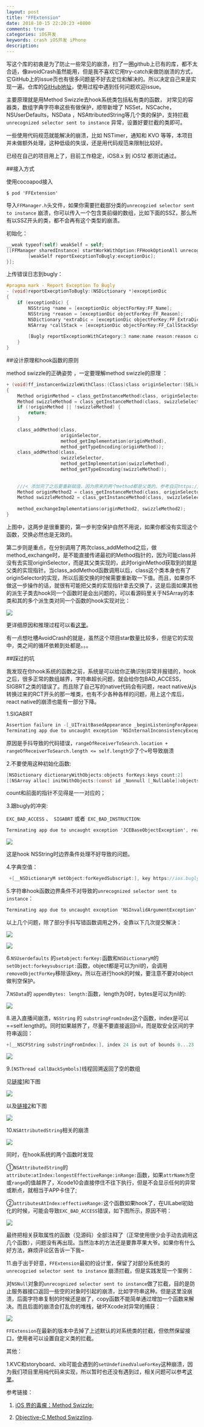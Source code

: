 ```yaml
---
layout: post
title: "FFExtension"
date: 2018-10-15 22:20:23 +0800
comments: true
categories: iOS开发 
keywords: crash iOS开发 iPhone 
description: 
---
```




写这个库的初衷是为了防止一些常见的崩溃，扫了一圈github上已有的库，都不太合适，像avoidCrash虽然能用，但是我不喜欢它用try-catch来做防崩溃的方式，它GitHub上的issue页也有很多问题是不好去定位和解决的。所以决定自己来是实现一遍。仓库的[GitHub地址](https://github.com/kobe1941/FFExtension)，使用过程中遇到任何问题欢迎issue。



主要原理就是用Method Swizzle去hook系统类包括私有类的函数， 对常见的容器类，数组字典字符串这些有做保护，顺带新增了 NSSet，NSCache，NSUserDefaults，NSData ，NSAttributedString等几个类的保护，支持拦截 `unrecognized selector sent to instance` 异常，设置好要拦截的类即可。

一些使用代码规范就能解决的崩溃，比如 NSTimer，通知和 KVO 等等，本项目并未做额外处理，这种低级的失误，还是用代码规范来限制比较好。

已经在自己的项目用上了，目前工作稳定，iOS8.x 到 iOS12 都测试通过。

<!--more-->



##接入方式

使用cocoapod接入

`$ pod 'FFExtension'`

导入`FFManager.h`头文件，如果你需要拦截部分类的`unrecogzied selector sent to instance` 崩溃，你可以传入一个包含类前缀的数组，比如下面的SSZ，那么所有以SSZ开头的类，都不会再有这个类型的崩溃。

初始化：

```objective-c
__weak typeof(self) weakSelf = self;
[[FFManager sharedInstance] startWorkWithOption:FFHookOptionAll unrecogziedSelectorClassPrefixs:@[@"SSZ"] callBackBlock:^(NSDictionary *exceptionDic) {
        [weakSelf reportExecptionToBugly:exceptionDic];
}];
```

上传错误日志到bugly：

```objective-c
#pragma mark - Report Exception To Bugly
- (void)reportExecptionToBugly:(NSDictionary *)exceptionDic
{
    if (exceptionDic) {
        NSString *name = [exceptionDic objectForKey:FF_Name];
        NSString *reason = [exceptionDic objectForKey:FF_Reason];
        NSDictionary *extraDic = [exceptionDic objectForKey:FF_ExtraDic];
        NSArray *callStack = [exceptionDic objectForKey:FF_CallStackSymbols];
       
        [Bugly reportExceptionWithCategory:3 name:name reason:reason callStack:callStack                        extraInfo:extraDic terminateApp:NO];
    }
}
```



##设计原理和hook函数的原则

method swizzle的正确姿势 ，一定要理解method swizzle的原理 ：

```objective-c
+ (void)ff_instancenSwizzleWithClass:(Class)class originSelector:(SEL)originSelector swizzleSelector:(SEL)swizzleSelector
{
    Method originMethod = class_getInstanceMethod(class, originSelector);
    Method swizzleMethod = class_getInstanceMethod(class, swizzleSelector);
    if (!originMethod || !swizzleMethod) {
        return;
    }
    
    class_addMethod(class,
                    originSelector,
                    method_getImplementation(originMethod),
                    method_getTypeEncoding(originMethod));
    class_addMethod(class,
                    swizzleSelector,
                    method_getImplementation(swizzleMethod),
                    method_getTypeEncoding(swizzleMethod));
    
    
    ///< 添加完了之后要重新赋值，因为原来的两个method都是父类的。参考自见https://github.com/rentzsch/jrswizzle/blob/semver-1.x/JRSwizzle.m
    Method originMethod2 = class_getInstanceMethod(class, originSelector);
    Method swizzleMethod2 = class_getInstanceMethod(class, swizzleSelector);
    
    method_exchangeImplementations(originMethod2, swizzleMethod2);
}

```

上图中，这两步是很重要的，第一步判空保护自然不用说，如果你都没有实现这个函数，交换必然也是无效的。 

第二步则是重点，在分别调用了两次class_addMethod之后，做method_exchange时，是不能直接传递最初的Method指针的，因为可能class并没有去实现originSelector，而是其父类实现的，此时originMethod获取到的就是父类的实现指针。当class_addMethod函数调用以后，class这个类本身也有了originSelector的实现，所以后面交换的时候需要重新取一下值。而且，如果你不做这一步操作的话，就很有可能把父类的实现指针拿去交换了，这是后面如果其他的派生子类去hook同一个函数时是会出问题的，可以看源码里关于NSArray的本类和其的多个派生类对同一个函数的hook实现对比： 

![](/images/2018/10/1.png) 

更详细原因和推理过程可以看[这里](<https://juejin.im/entry/5a1fceddf265da43310d9985>)。 

有一点想吐槽AvoidCrash的就是，虽然这个项目star数量比较多，但是它的实现中，类之间的循环依赖到处都是。。。 



##踩过的坑

我发现在你hook系统的函数之前，系统是可以给你正确识别异常并报错的，hook之后，很多正常的数组越界，字符串超长问题，就会给你包BAD_ACCESS，SIGBRT之类的错误了。而且除了自己写的native代码会有问题，react native从js转换过来的RCT开头的那一堆类，也有不少各种各样的问题，用上这个库后，react native的崩溃也能有一部分下降。

1.SIGABRT

```objective-c
Assertion failure in -[_UITraitBasedAppearance _beginListeningForAppearanceEventsForSetter:], /BuildRoot/Library/Caches/com.apple.xbs/Sources/UIKit/UIKit-3600.9.1/UIAppearance.m:1575
Terminating app due to uncaught exception 'NSInternalInconsistencyException', reason: 'Bad selector setup for -[UIPickerView _setTextColor:]'
```

原因是手抖导致的代码错误，`rangeOfReceiverToSearch.location + rangeOfReceiverToSearch.length <= self.length`少了个`=`号导致崩溃

2.不要使用这种初始化函数:

```objective-c
[NSDictionary dictionaryWithObjects:objects forKeys:keys count:2]
[[NSArray alloc] initWithObjects:(const id _Nonnull [_Nullable])objects count:(NSUInteger)cnt]
```

count和前面的指针不见得是一一对应的；



3.跟bugly的冲突:

`EXC_BAD_ACCESS` 、` SIGABRT` 或者` EXC_BAD_INSTRUCTION`:

```objective-c
Terminating app due to uncaught exception 'JCEBaseObjectException', reason: 'Invalid JCE ext string: __b0x9i_M09ONSStringONSString'
```

![](/images/2018/10/2.png) 

这是hook NSString时边界条件处理不好导致的问题。



4.字典空值：

```objective-c
 +[__NSDictionaryM setObject:forKeyedSubscript:], key https://ios.bugly.qq.com/rqd/sync?aid=688DD054-8A1A-4076-897A-EEC89B4D8923 or object (null) can not be nil
```



5.字符串hook函数边界条件不对导致的`unrecognized selector sent to instance`：

```objective-c
Terminating app due to uncaught exception 'NSInvalidArgumentException', reason: '-[RCTImageView setMAGESOURCESmageSources:]: unrecognized selector sent to instance
```



以上几个问题，除了部分手抖写错函数调用之外，全靠以下几次提交解决：

![](/images/2018/10/3.png) 

![](/images/2018/10/4.png) 



6.`NSUserdefaults` 的`setobject:forKey:`函数和`NSDictionaryM`的`setObject:forkeysubscript:`函数，object都是可以为nil的，会调用`removeObjectForKey`移除该key。所以在进行hook的时候，要注意不要对object做判空保护。 



7.`NSData`的 `appendBytes: length:`函数，length为0时，bytes是可以为nil的:

![](/images/2018/10/5.png) 



8.进入直播间崩溃，`NSString` 的 `substringFromIndex`这个函数，index是可以==self.length的。同时如果越界了，尽量不要直接返回nil，而是取安全区间的字符串返回：

```objective-c
+[__NSCFString substringFromIndex:], index 24 is out of bounds 0...23
```

![](/images/2018/10/6.png) 



9.`[NSThread callBackSymbols]`线程回溯返回了空的数组 

见[链接1](<http://www.gnustep.org/resources/documentation/Developer/Base/Reference/NSThread.html>)和下图

![](/images/2018/10/7.png) 

以及[链接2](<http://landonf.bikemonkey.org/code/objc/Reliable_Crash_Reporting.20110912.html>)和下图

![](/images/2018/10/8.png) 



10.`NSAttributedString`相关的崩溃

![](/images/2018/10/9.png) 

同时，在hook系统的两个函数时发现 

①`NSAttributedString`的`attribute:atIndex:longestEffectiveRange:inRange:`函数，如果`attrName为`空或`range`的值越界了，Xcode10会直接停住不往下执行，但是不会显示任何的异常或断点，就相当于APP卡住了;

②`attributesAtIndex:effectiveRange:`这个函数如果hook了，在UILabel初始化的时候，可能会导致`EXC_BAD_ACCESS`错误，如下图所示，原因不明：

![](/images/2018/10/10.png) 

最终把相关获取属性的函数（见源码）全部注释了（正常使用很少会手动去调用这几个函数），问题没有再出现。当然治本的方法还是要靠苹果大爷。如果你有什么好方法，麻烦评论区告诉一下我~



11.由于出于好意，`FFExtension`最初的设计里，保留了对部分系统类的`unrecogzied selector sent to instance` 崩溃拦截，但是实践发现一个案例： 

对`NSNull`对象的`unrecognized selector sent to instance`做了拦截，目的是防止服务器接口返回一些空的对象时引起的崩溃，比如字符串这种。但是这里没崩溃，后面字符串复制的时候还是崩了，copy函数不能简单通过增加一个函数来解决。而且后面的崩溃会打乱你的堆栈，破坏Xcode对异常的捕获：

![](/images/2018/10/11.png) 

`FFExtension`在最新的版本中去掉了上述默认的对系统类的拦截，但依然保留接口，使用者可以设置自定义类的拦截。



其他：

1.KVC和storyboard、xib可能会遇到的`setUndefinedValueForKey`这种崩溃，因为我们项目里用纯代码来实现，所以暂时也还没有遇到过，相关问题可以参考[这里](<https://tbd.ink/2018/04/04/iOS/18040401.TPreventKVC%E7%9A%84%E4%BD%BF%E7%94%A8%E5%92%8C%E5%AE%9E%E7%8E%B0/index/>)。 



参考链接： 

1. [iOS 界的毒瘤：Method Swizzle](<https://juejin.im/entry/5a1fceddf265da43310d9985>); 

2. [Objective-C Method Swizzling](http://yulingtianxia.com/blog/2017/04/17/Objective-C-Method-Swizzling).